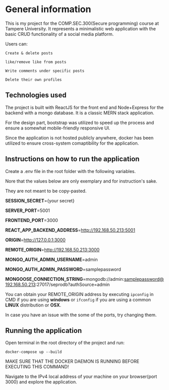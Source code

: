 # General information

This is my project for the COMP.SEC.300(Secure programming) course at Tampere University. It represents a minimalistic web application with the basic CRUD functionality of a social media platform.

Users can: 

    Create & delete posts

    like/remove like from posts

    Write comments under specific posts
    
    Delete their own profiles

## Technologies used

The project is built with ReactJS for the front end and Node+Express for the backend with a mongo database. It is a classic MERN stack application. 

For the design part, bootstrap was utilized to speed up the process and ensure a somewhat mobile-friendly responsive UI.

Since the application is not hosted publicly anywhere, docker has been utilized to ensure cross-system comaptibility for the application.

## Instructions on how to run the application

Create a .env file in the root folder with the following variables.

Nore that the values below are only exemplary and for instruction's sake. 

They are not meant to be copy-pasted.

**SESSION_SECRET**={your secret}

**SERVER_PORT**=5001

**FRONTEND_PORT**=3000

**REACT_APP_BACKEND_ADDRESS**=http://192.168.50.213:5001

**ORIGIN**=http://127.0.0.1:3000

**REMOTE_ORIGIN**=http://192.168.50.213:3000

**MONGO_AUTH_ADMIN_USERNAME**=admin

**MONGO_AUTH_ADMIN_PASSWORD**=samplepassword

**MONGOOSE_CONNECTION_STRING**=mongodb://admin:samplepassword@192.168.50.213:27017/seprodb?authSource=admin

You can obtain your REMOTE_ORIGIN address by executing `ipconfig` in CMD if you are using **windows** or `ifconfig` if you are using a common **LINUX** distribution or **OSX**.

In case you have an issue with the some of the ports, try changing them.

## Running the application

Open terminal in the root directory of the project and run:

`docker-compose up --build`

MAKE SURE THAT THE DOCKER DAEMON IS RUNNING BEFORE EXECUTING THIS COMMAND!

Navigate to the IPv4 local address of your machine on your browser(port 3000) and explore the application.